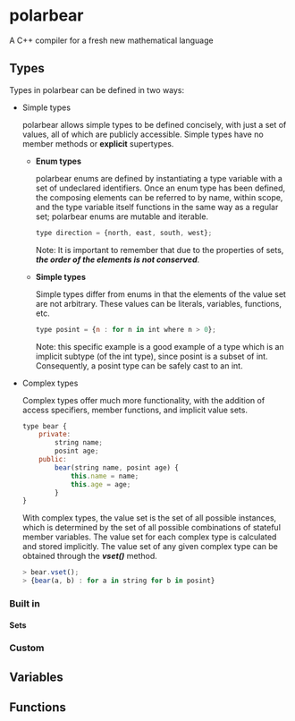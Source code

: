 # polarbear
A C++ compiler for a fresh new mathematical language

## Types

Types in polarbear can be defined in two ways:
- Simple types

  polarbear allows simple types to be defined concisely, with just a set of values, all of which are publicly accessible. Simple types have no member methods or **explicit** supertypes.

  - **Enum types**
    
    polarbear enums are defined by instantiating a type variable with a set of undeclared identifiers. Once an enum type has been defined, the composing elements can be referred to by name, within scope, and the type variable itself functions in the same way as a regular set; polarbear enums are mutable and iterable.

    ```javascript
    type direction = {north, east, south, west};
    ```

    Note: It is important to remember that due to the properties of sets, ***the order of the elements is not conserved***.
  - **Simple types**

    Simple types differ from enums in that the elements of the value set are not arbitrary. These values can be literals, variables, functions, etc.

     ```javascript 
     type posint = {n : for n in int where n > 0};
     ```

    Note: this specific example is a good example of a type which is an implicit subtype (of the int type), since posint is a subset of int. Consequently, a posint type can be safely cast to an int.

- Complex types
    
    Complex types offer much more functionality, with the addition of access specifiers, member functions, and implicit value sets.

    ```javascript
    type bear {
        private:
            string name;
            posint age;
        public:
            bear(string name, posint age) {
                this.name = name;
                this.age = age;
            }
    }
    ```
    With complex types, the value set is the set of all possible instances, which is determined by the set of all possible combinations of stateful member variables. The value set for each complex type is calculated and stored implicitly. The value set of any given complex type can be obtained through the ***vset()*** method.

    ```javascript
    > bear.vset();
    > {bear(a, b) : for a in string for b in posint}
    ```


### Built in
#### Sets
 
### Custom
## Variables
## Functions